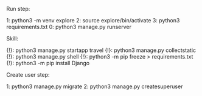 Run step:

1: python3 -m venv explore
2: source explore/bin/activate
3: python3 requirements.txt
0: python3 manage.py runserver

Skill:

{!}: python3 manage.py startapp travel
{!}: python3 manage.py collectstatic
{!}: python3 manage.py shell
{!}: python3 -m pip freeze > requirements.txt
{!}: python3 -m pip install Django

Create user step:

1: python3 manage.py migrate
2: python3 manage.py createsuperuser
